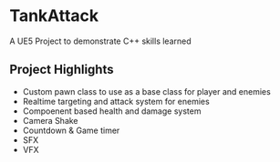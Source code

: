 # TankAttack

A UE5 Project to demonstrate C++ skills learned

## Project Highlights
- Custom pawn class to use as a base class for player and enemies
- Realtime targeting and attack system for enemies
- Compoenent based health and damage system
- Camera Shake
- Countdown & Game timer
- SFX
- VFX

